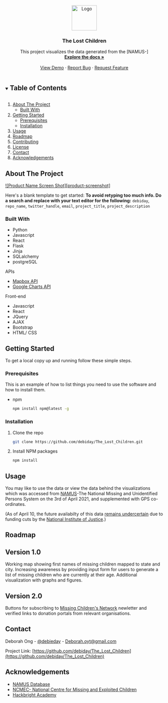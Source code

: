 
<!-- PROJECT LOGO -->
<br />
<p align="center">
  <a href="https://github.com/debiday/The_Lost_Children">
    <img src="images/logo.png" alt="Logo" width="80" height="80">
  </a>

  <h3 align="center">The Lost Children</h3>

  <p align="center">
    This project visualizes the data generated from the [NAMUS-]
    <br />
    <a href="https://github.com/debiday/The_Lost_Children"><strong>Explore the docs »</strong></a>
    <br />
    <br />
    <a href="https://github.com/debiday/The_Lost_Children">View Demo</a>
    ·
    <a href="https://github.com/debiday/The_Lost_Children/issues">Report Bug</a>
    ·
    <a href="https://github.com/debiday/The_Lost_Children/issues">Request Feature</a>
  </p>
</p>



<!-- TABLE OF CONTENTS -->
<details open="open">
  <summary><h2 style="display: inline-block">Table of Contents</h2></summary>
  <ol>
    <li>
      <a href="#about-the-project">About The Project</a>
      <ul>
        <li><a href="#built-with">Built With</a></li>
      </ul>
    </li>
    <li>
      <a href="#getting-started">Getting Started</a>
      <ul>
        <li><a href="#prerequisites">Prerequisites</a></li>
        <li><a href="#installation">Installation</a></li>
      </ul>
    </li>
    <li><a href="#usage">Usage</a></li>
    <li><a href="#roadmap">Roadmap</a></li>
    <li><a href="#contributing">Contributing</a></li>
    <li><a href="#license">License</a></li>
    <li><a href="#contact">Contact</a></li>
    <li><a href="#acknowledgements">Acknowledgements</a></li>
  </ol>
</details>



<!-- ABOUT THE PROJECT -->
## About The Project

[![Product Name Screen Shot][product-screenshot]](https://example.com)

Here's a blank template to get started:
**To avoid retyping too much info. Do a search and replace with your text editor for the following:**
`debiday`, `repo_name`, `twitter_handle`, `email`, `project_title`, `project_description`


### Built With

* Python
* Javascript
* React
* Flask
* Jinja
* SQLalchemy
* postgreSQL

APIs
* [Mapbox API](https://docs.mapbox.com/api/overview/)
* [Google Charts API](https://developers.google.com/chart/image/docs/making_charts)

Front-end
* Javascript
* React
* JQuery
* AJAX
* Bootstrap
* HTML/ CSS



<!-- GETTING STARTED -->
## Getting Started

To get a local copy up and running follow these simple steps.

### Prerequisites

This is an example of how to list things you need to use the software and how to install them.
* npm
  ```sh
  npm install npm@latest -g
  ```

### Installation

1. Clone the repo
   ```sh
   git clone https://github.com/debiday/The_Lost_Children.git
   ```
2. Install NPM packages
   ```sh
   npm install
   ```



<!-- USAGE EXAMPLES -->
## Usage

You may like to use the data or view the data behind the visualizations which was accessed from [NAMUS](https://www.namus.gov/)-The National Missing and Unidentified Persons System on the 3rd of April 2021, and supplemented with GPS co-ordinates. 

(As of April 10, the future availabilty of this data [remains undercertain](https://www.kxan.com/investigations/the-future-of-a-national-missing-persons-database-uncertain/) due to funding cuts by the [National Institute of Justice](https://nij.ojp.gov/).)


<!-- ROADMAP -->
## Roadmap
## Version 1.0
Working map showing first names of missing children mapped to state and city. Increasing awareness by providing input form for users to generate a list of missing children who are currently at their age. Additional visualization with graphs and figures.

## Version 2.0
Buttons for subscribing to [Missing Children's Network](https://www.missingchildrensnetwork.ngo/) newletter and verified links to donation portals from relevant organisations. 





<!-- CONTACT -->
## Contact

Deborah Ong - [@debieday](https://twitter.com/debieday) - Deborah.oyt@gmail.com

Project Link: [https://github.com/debiday/The_Lost_Children](https://github.com/debiday/The_Lost_Children)



<!-- ACKNOWLEDGEMENTS -->
## Acknowledgements

* [NAMUS Database](https://www.namus.gov/)
* [NCMEC- National Centre for Missing and Exploited Children](https://www.missingkids.org/HOME)
* [Hackbright Academy](https://hackbrightacademy.com/)



<!-- MARKDOWN LINKS & IMAGES -->
<!-- https://www.markdownguide.org/basic-syntax/#reference-style-links -->

[linkedin-shield]: https://img.shields.io/badge/-LinkedIn-black.svg?style=for-the-badge&logo=linkedin&colorB=555
[linkedin-url]: https://linkedin.com/in/debiday